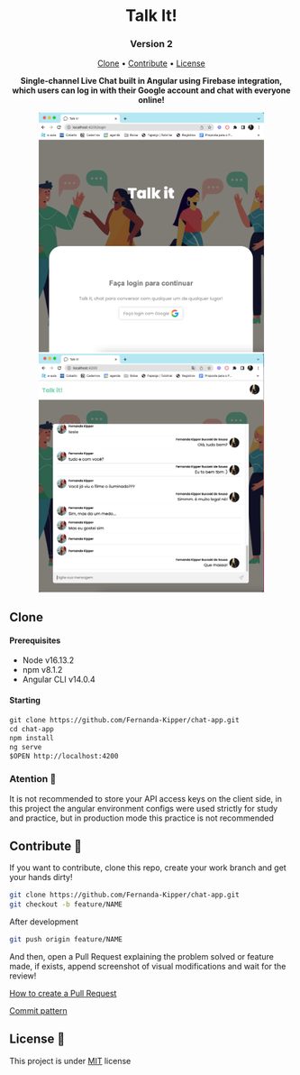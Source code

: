 <h1 align="center">Talk It!</h1>
<h3 align="center">Version 2</h3>

<p align="center">
 <a href="#clone">Clone</a> • 
  <a href="#contribute">Contribute</a> •
 <a href="#license">License</a>
</p>

<p align="center">
<b>Single-channel Live Chat built in Angular using Firebase integration, which users can log in with their Google account and chat with everyone online!</b>
</p>
<p align="center">
  <img src="./src/assets/github/login.png" width="400px">
  <img src="./src/assets/github/chat.png" width="400px">
</p>

<h2 id="clone">Clone</h2>

<h4> Prerequisites</h4>

- Node v16.13.2
- npm v8.1.2
- Angular CLI v14.0.4

<h4>Starting</h4>

```
git clone https://github.com/Fernanda-Kipper/chat-app.git
cd chat-app
npm install
ng serve
$OPEN http://localhost:4200
```

### Atention 🛑

It is not recommended to store your API access keys on the client side, in this project the angular environment configs were used strictly for study and practice, but in production mode this practice is not recommended

<h2 id="contribute">Contribute 🚀</h2>

If you want to contribute, clone this repo, create your work branch and get your hands dirty!

```bash
git clone https://github.com/Fernanda-Kipper/chat-app.git
git checkout -b feature/NAME
```

After development

```bash
git push origin feature/NAME
```

 And then, open a Pull Request explaining the problem solved or feature made, if exists, append screenshot of visual modifications and wait for the review!

[How to create a Pull Request](https://www.atlassian.com/br/git/tutorials/making-a-pull-request)

[Commit pattern](https://gist.github.com/joshbuchea/6f47e86d2510bce28f8e7f42ae84c716)


<h2 id="license">License 📃 </h2>

This project is under [MIT](LICENSE) license

